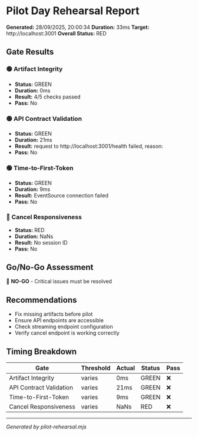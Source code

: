 # Pilot Day Rehearsal Report

**Generated:** 28/09/2025, 20:00:34
**Duration:** 33ms
**Target:** http://localhost:3001
**Overall Status:** RED

## Gate Results


### 🟢 Artifact Integrity

- **Status:** GREEN
- **Duration:** 0ms
- **Result:** 4/5 checks passed
- **Pass:** No

### 🟢 API Contract Validation

- **Status:** GREEN
- **Duration:** 21ms
- **Result:** request to http://localhost:3001/health failed, reason: 
- **Pass:** No

### 🟢 Time-to-First-Token

- **Status:** GREEN
- **Duration:** 9ms
- **Result:** EventSource connection failed
- **Pass:** No

### 🔴 Cancel Responsiveness

- **Status:** RED
- **Duration:** NaNs
- **Result:** No session ID
- **Pass:** No


## Go/No-Go Assessment

🛑 **NO-GO** - Critical issues must be resolved

## Recommendations

- Fix missing artifacts before pilot
- Ensure API endpoints are accessible
- Check streaming endpoint configuration
- Verify cancel endpoint is working correctly

## Timing Breakdown

| Gate | Threshold | Actual | Status | Pass |
|------|-----------|--------|--------|------|
| Artifact Integrity | varies | 0ms | GREEN | ❌ |
| API Contract Validation | varies | 21ms | GREEN | ❌ |
| Time-to-First-Token | varies | 9ms | GREEN | ❌ |
| Cancel Responsiveness | varies | NaNs | RED | ❌ |

---
*Generated by pilot-rehearsal.mjs*

